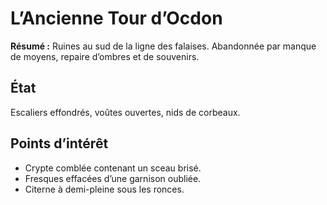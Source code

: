 # L’Ancienne Tour d’Ocdon

**Résumé :** Ruines au sud de la ligne des falaises. Abandonnée par manque de moyens, repaire d’ombres et de souvenirs.

## État
Escaliers effondrés, voûtes ouvertes, nids de corbeaux.

## Points d’intérêt
- Crypte comblée contenant un sceau brisé.
- Fresques effacées d’une garnison oubliée.
- Citerne à demi-pleine sous les ronces.

